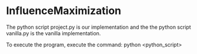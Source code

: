 # InfluenceMaximization

The python script project.py is our implementation and the the python script vanilla.py is the vanilla implementation.

To execute the program, execute the command: python <python_script> <dataset>
